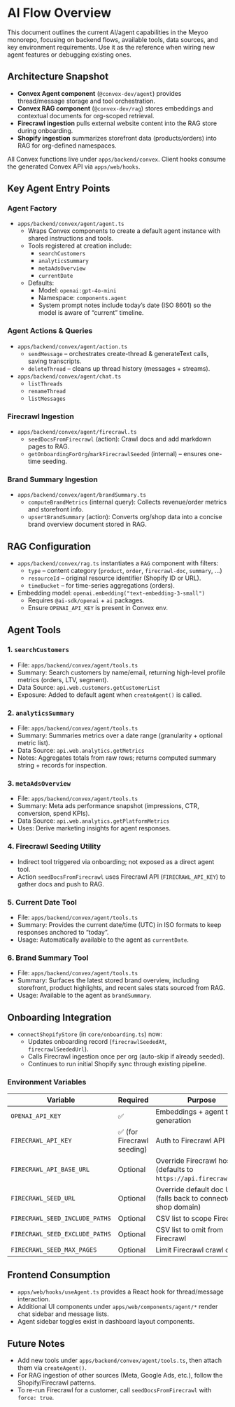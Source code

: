 # AI Flow Overview

This document outlines the current AI/agent capabilities in the Meyoo monorepo, focusing on backend flows, available tools, data sources, and key environment requirements. Use it as the reference when wiring new agent features or debugging existing ones.

## Architecture Snapshot

- **Convex Agent component** (`@convex-dev/agent`) provides thread/message storage and tool orchestration.
- **Convex RAG component** (`@convex-dev/rag`) stores embeddings and contextual documents for org-scoped retrieval.
- **Firecrawl ingestion** pulls external website content into the RAG store during onboarding.
- **Shopify ingestion** summarizes storefront data (products/orders) into RAG for org-defined namespaces.

All Convex functions live under `apps/backend/convex`. Client hooks consume the generated Convex API via `apps/web/hooks`.

## Key Agent Entry Points

### Agent Factory
- `apps/backend/convex/agent/agent.ts`
  - Wraps Convex components to create a default agent instance with shared instructions and tools.
  - Tools registered at creation include:
    - `searchCustomers`
    - `analyticsSummary`
    - `metaAdsOverview`
    - `currentDate`
  - Defaults:
    - Model: `openai:gpt-4o-mini`
    - Namespace: `components.agent`
    - System prompt notes include today’s date (ISO 8601) so the model is aware of “current” timeline.

### Agent Actions & Queries
- `apps/backend/convex/agent/action.ts`
  - `sendMessage` – orchestrates create-thread & generateText calls, saving transcripts.
  - `deleteThread` – cleans up thread history (messages + streams).
- `apps/backend/convex/agent/chat.ts`
  - `listThreads`
  - `renameThread`
  - `listMessages`

### Firecrawl Ingestion
- `apps/backend/convex/agent/firecrawl.ts`
  - `seedDocsFromFirecrawl` (action): Crawl docs and add markdown pages to RAG.
  - `getOnboardingForOrg`/`markFirecrawlSeeded` (internal) – ensures one-time seeding.

### Brand Summary Ingestion
- `apps/backend/convex/agent/brandSummary.ts`
  - `computeBrandMetrics` (internal query): Collects revenue/order metrics and storefront info.
  - `upsertBrandSummary` (action): Converts org/shop data into a concise brand overview document stored in RAG.

## RAG Configuration

- `apps/backend/convex/rag.ts` instantiates a `RAG` component with filters:
  - `type` – content category (`product`, `order`, `firecrawl-doc`, `summary`, ...)
  - `resourceId` – original resource identifier (Shopify ID or URL).
  - `timeBucket` – for time-series aggregations (orders).
- Embedding model: `openai.embedding("text-embedding-3-small")`
  - Requires `@ai-sdk/openai` + `ai` packages.
  - Ensure `OPENAI_API_KEY` is present in Convex env.

## Agent Tools

### 1. `searchCustomers`
- File: `apps/backend/convex/agent/tools.ts`
- Summary: Search customers by name/email, returning high-level profile metrics (orders, LTV, segment).
- Data Source: `api.web.customers.getCustomerList`
- Exposure: Added to default agent when `createAgent()` is called.

### 2. `analyticsSummary`
- File: `apps/backend/convex/agent/tools.ts`
- Summary: Summaries metrics over a date range (granularity + optional metric list).
- Data Source: `api.web.analytics.getMetrics`
- Notes: Aggregates totals from raw rows; returns computed summary string + records for inspection.

### 3. `metaAdsOverview`
- File: `apps/backend/convex/agent/tools.ts`
- Summary: Meta ads performance snapshot (impressions, CTR, conversion, spend KPIs).
- Data Source: `api.web.analytics.getPlatformMetrics`
- Uses: Derive marketing insights for agent responses.

### 4. Firecrawl Seeding Utility
- Indirect tool triggered via onboarding; not exposed as a direct agent tool.
- Action `seedDocsFromFirecrawl` uses Firecrawl API (`FIRECRAWL_API_KEY`) to gather docs and push to RAG.

### 5. Current Date Tool
- File: `apps/backend/convex/agent/tools.ts`
- Summary: Provides the current date/time (UTC) in ISO formats to keep responses anchored to “today”.
- Usage: Automatically available to the agent as `currentDate`.

### 6. Brand Summary Tool
- File: `apps/backend/convex/agent/tools.ts`
- Summary: Surfaces the latest stored brand overview, including storefront, product highlights, and recent sales stats sourced from RAG.
- Usage: Available to the agent as `brandSummary`.

## Onboarding Integration

- `connectShopifyStore` (in `core/onboarding.ts`) now:
  - Updates onboarding record (`firecrawlSeededAt`, `firecrawlSeededUrl`).
  - Calls Firecrawl ingestion once per org (auto-skip if already seeded).
  - Continues to run initial Shopify sync through existing pipeline.

### Environment Variables
| Variable | Required | Purpose |
|----------|----------|---------|
| `OPENAI_API_KEY` | ✅ | Embeddings + agent text generation |
| `FIRECRAWL_API_KEY` | ✅ (for Firecrawl seeding) | Auth to Firecrawl API |
| `FIRECRAWL_API_BASE_URL` | Optional | Override Firecrawl host (defaults to `https://api.firecrawl.dev`) |
| `FIRECRAWL_SEED_URL` | Optional | Override default doc URL (falls back to connected shop domain) |
| `FIRECRAWL_SEED_INCLUDE_PATHS` | Optional | CSV list to scope Firecrawl |
| `FIRECRAWL_SEED_EXCLUDE_PATHS` | Optional | CSV list to omit from Firecrawl |
| `FIRECRAWL_SEED_MAX_PAGES` | Optional | Limit Firecrawl crawl depth |

## Frontend Consumption

- `apps/web/hooks/useAgent.ts` provides a React hook for thread/message interaction.
- Additional UI components under `apps/web/components/agent/*` render chat sidebar and message lists.
- Agent sidebar toggles exist in dashboard layout components.

## Future Notes

- Add new tools under `apps/backend/convex/agent/tools.ts`, then attach them via `createAgent()`.
- For RAG ingestion of other sources (Meta, Google Ads, etc.), follow the Shopify/Firecrawl patterns.
- To re-run Firecrawl for a customer, call `seedDocsFromFirecrawl` with `force: true`.
